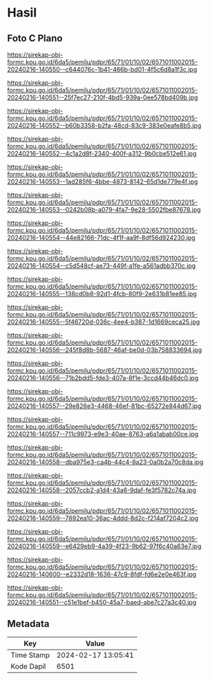 # Hasil

## Foto C Plano

https://sirekap-obj-formc.kpu.go.id/6da5/pemilu/pdpr/65/71/01/10/02/6571011002015-20240216-140550--c644076c-1b41-466b-bd01-4f5c6d8a1f3c.jpg

https://sirekap-obj-formc.kpu.go.id/6da5/pemilu/pdpr/65/71/01/10/02/6571011002015-20240216-140551--25f7ec27-210f-4bd5-939a-0ee578bd409b.jpg

https://sirekap-obj-formc.kpu.go.id/6da5/pemilu/pdpr/65/71/01/10/02/6571011002015-20240216-140552--b60b3358-b2fa-48cd-83c9-383e0eafe8b5.jpg

https://sirekap-obj-formc.kpu.go.id/6da5/pemilu/pdpr/65/71/01/10/02/6571011002015-20240216-140552--4c1a2d8f-2340-400f-a312-9b0cbe512e61.jpg

https://sirekap-obj-formc.kpu.go.id/6da5/pemilu/pdpr/65/71/01/10/02/6571011002015-20240216-140553--1ad285f6-4bbe-4873-8142-65d1de779e4f.jpg

https://sirekap-obj-formc.kpu.go.id/6da5/pemilu/pdpr/65/71/01/10/02/6571011002015-20240216-140553--0242b08b-a079-4fa7-9e28-5502fbe87678.jpg

https://sirekap-obj-formc.kpu.go.id/6da5/pemilu/pdpr/65/71/01/10/02/6571011002015-20240216-140554--44e82166-71dc-4f1f-aa9f-8df56d924230.jpg

https://sirekap-obj-formc.kpu.go.id/6da5/pemilu/pdpr/65/71/01/10/02/6571011002015-20240216-140554--c5d548cf-ae73-449f-a1fe-a561adbb370c.jpg

https://sirekap-obj-formc.kpu.go.id/6da5/pemilu/pdpr/65/71/01/10/02/6571011002015-20240216-140555--138cd0b8-92d1-4fcb-80f9-2e631b81ee85.jpg

https://sirekap-obj-formc.kpu.go.id/6da5/pemilu/pdpr/65/71/01/10/02/6571011002015-20240216-140555--5f46720d-036c-4ee4-b387-1d1669ceca25.jpg

https://sirekap-obj-formc.kpu.go.id/6da5/pemilu/pdpr/65/71/01/10/02/6571011002015-20240216-140556--245f8d8b-5687-46af-be0d-03b758833694.jpg

https://sirekap-obj-formc.kpu.go.id/6da5/pemilu/pdpr/65/71/01/10/02/6571011002015-20240216-140556--71b2bdd5-fde3-407a-8f1e-3ccd44b46dc0.jpg

https://sirekap-obj-formc.kpu.go.id/6da5/pemilu/pdpr/65/71/01/10/02/6571011002015-20240216-140557--29e826e3-4468-46ef-81bc-65272e844d67.jpg

https://sirekap-obj-formc.kpu.go.id/6da5/pemilu/pdpr/65/71/01/10/02/6571011002015-20240216-140557--711c9973-e9e3-40ae-8763-a6a1abab00ce.jpg

https://sirekap-obj-formc.kpu.go.id/6da5/pemilu/pdpr/65/71/01/10/02/6571011002015-20240216-140558--dba975e3-ca4b-44c4-8a23-0a0b2a70c8da.jpg

https://sirekap-obj-formc.kpu.go.id/6da5/pemilu/pdpr/65/71/01/10/02/6571011002015-20240216-140558--2057ccb2-a1d4-43a6-9daf-fe3f5782c74a.jpg

https://sirekap-obj-formc.kpu.go.id/6da5/pemilu/pdpr/65/71/01/10/02/6571011002015-20240216-140559--7892ea10-36ac-4ddd-8d2c-f214af7204c2.jpg

https://sirekap-obj-formc.kpu.go.id/6da5/pemilu/pdpr/65/71/01/10/02/6571011002015-20240216-140559--e6429eb9-4a39-4f23-9b62-97f6c40a63e7.jpg

https://sirekap-obj-formc.kpu.go.id/6da5/pemilu/pdpr/65/71/01/10/02/6571011002015-20240216-140600--e2332d18-1636-47c9-8fdf-fd6e2e0e463f.jpg

https://sirekap-obj-formc.kpu.go.id/6da5/pemilu/pdpr/65/71/01/10/02/6571011002015-20240216-140551--c51e1bef-b450-45a7-baed-abe7c27a3c40.jpg


## Metadata

| Key        | Value               |
| ---------- | ------------------- |
| Time Stamp | 2024-02-17 13:05:41 |
| Kode Dapil | 6501                |



